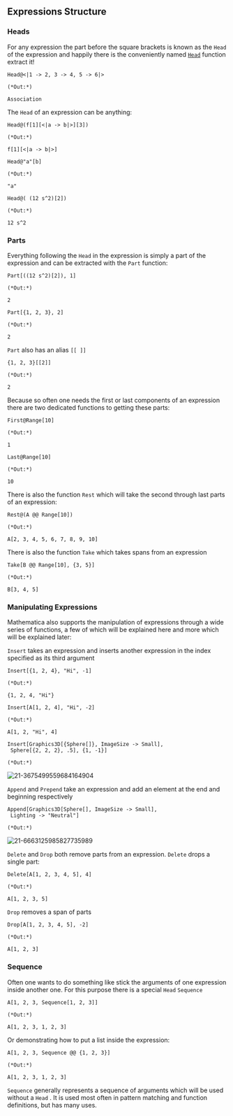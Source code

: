 <a id="expressions-structure" style="width:0;height:0;margin:0;padding:0;">&zwnj;</a>

## Expressions Structure

### Heads

For any expression the part before the square brackets is known as the  ```Head```  of the expression and happily there is the conveniently named  [```Head```](https://reference.wolfram.com/language/ref/Head.html)  function extract it!

	Head@<|1 -> 2, 3 -> 4, 5 -> 6|>

	(*Out:*)
	
	Association

The  ```Head```  of an expression can be anything:

	Head@(f[1][<|a -> b|>][3])

	(*Out:*)
	
	f[1][<|a -> b|>]

	Head@"a"[b]

	(*Out:*)
	
	"a"

	Head@( (12 s^2)[2])

	(*Out:*)
	
	12 s^2

### Parts

Everything following the  ```Head```  in the expression is simply a part of the expression and can be extracted with the  ```Part```  function:

	Part[((12 s^2)[2]), 1]

	(*Out:*)
	
	2

	Part[{1, 2, 3}, 2]

	(*Out:*)
	
	2

```Part```  also has an alias  ```[[ ]]```

	{1, 2, 3}[[2]]

	(*Out:*)
	
	2

Because so often one needs the first or last components of an expression there are two dedicated functions to getting these parts:

	First@Range[10]

	(*Out:*)
	
	1

	Last@Range[10]

	(*Out:*)
	
	10

There is also the function  ```Rest```  which will take the second through last parts of an expression:

	Rest@(A @@ Range[10])

	(*Out:*)
	
	A[2, 3, 4, 5, 6, 7, 8, 9, 10]

There is also the function  ```Take```  which takes spans from an expression

	Take[B @@ Range[10], {3, 5}]

	(*Out:*)
	
	B[3, 4, 5]

### Manipulating Expressions

Mathematica also supports the manipulation of expressions through a wide series of functions, a few of which will be explained here and more which will be explained later:

```Insert```  takes an expression and inserts another expression in the index specified as its third argument

	Insert[{1, 2, 4}, "Hi", -1]

	(*Out:*)
	
	{1, 2, 4, "Hi"}

	Insert[A[1, 2, 4], "Hi", -2]

	(*Out:*)
	
	A[1, 2, "Hi", 4]

	Insert[Graphics3D[{Sphere[]}, ImageSize -> Small], 
	 Sphere[{2, 2, 2}, .5], {1, -1}]

	(*Out:*)
	
![21-3675499559684164904]({filename}/img/21-3675499559684164904.png)

```Append```  and  ```Prepend```  take an expression and add an element at the end and beginning respectively

	Append[Graphics3D[Sphere[], ImageSize -> Small], 
	 Lighting -> "Neutral"]

	(*Out:*)
	
![21-6663125985827735989]({filename}/img/21-6663125985827735989.png)

```Delete```  and  ```Drop```  both remove parts from an expression.  ```Delete```  drops a single part:

	Delete[A[1, 2, 3, 4, 5], 4]

	(*Out:*)
	
	A[1, 2, 3, 5]

```Drop```  removes a span of parts

	Drop[A[1, 2, 3, 4, 5], -2]

	(*Out:*)
	
	A[1, 2, 3]

### Sequence

Often one wants to do something like stick the arguments of one expression inside another one. For this purpose there is a special  ```Head```   ```Sequence```

	A[1, 2, 3, Sequence[1, 2, 3]]

	(*Out:*)
	
	A[1, 2, 3, 1, 2, 3]

Or demonstrating how to put a list inside the expression:

	A[1, 2, 3, Sequence @@ {1, 2, 3}]

	(*Out:*)
	
	A[1, 2, 3, 1, 2, 3]

```Sequence```  generally represents a sequence of arguments which will be used without a  ```Head``` . It is used most often in pattern matching and function definitions, but has many uses.